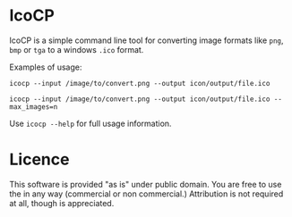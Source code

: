 # IcoCP

IcoCP is a simple command line tool for converting image formats like `png`, `bmp` or `tga` to a windows `.ico` format. 

Examples of usage:

`icocp --input /image/to/convert.png --output icon/output/file.ico` 

`icocp --input /image/to/convert.png --output icon/output/file.ico --max_images=n`

Use `icocp --help` for full usage information. 

# Licence

This software is provided "as is" under public domain. You are free to use the in any way (commercial or non commercial.) Attribution is not required at all, though is appreciated. 